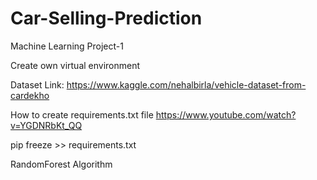 # Car-Selling-Prediction
Machine Learning Project-1

Create own virtual environment

Dataset Link: https://www.kaggle.com/nehalbirla/vehicle-dataset-from-cardekho

How to create requirements.txt file
https://www.youtube.com/watch?v=YGDNRbKt_QQ

pip freeze >> requirements.txt

RandomForest Algorithm
